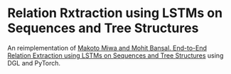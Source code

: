 # Relation Rxtraction using LSTMs on Sequences and Tree Structures

An reimplementation of [Makoto Miwa and Mohit Bansal. End-to-End Relation Extraction using LSTMs on Sequences and Tree Structures](http://dx.doi.org/10.18653/v1/P16-1105) using DGL and PyTorch. 
